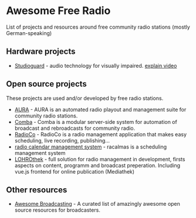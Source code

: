 # Awesome Free Radio

List of projects and resources around free community radio stations (mostly German-speaking)

## Hardware projects

* [Studioguard](studioguard.eu) - audio technology for visually impaired. [explain video](https://www.youtube.com/watch?v=CKWSHuKffW4)

## Open source projects

These projects are used and/or developed by free radio stations.

* [AURA](https://gitlab.servus.at/aura/meta) - AURA is an automated radio playout and management suite for community radio stations.
* [Comba](https://github.com/FreieRadios/comba) - Comba is a modular server-side system for automation of broadcast and rebroadcasts for community radio.
* [RadioCo](https://github.com/RadioCorax/radioco) - RadioCo is a radio management application that makes easy scheduling, live recording, publishing...
* [radio calendar management system](https://github.com/rapilodev/racalmas) - racalmas is a scheduling management system
* [LOHROthek](https://git.hack-hro.de/lohro/lohrothek/) - full solution for radio management in development, firsts aspects on content, programm and broadcast preperation. Including vue.js frontend for online publication (Mediathek)

## Other resources

* [Awesome Broadcasting](https://github.com/ebu/awesome-broadcasting) - A curated list of amazingly awesome open source resources for broadcasters.


